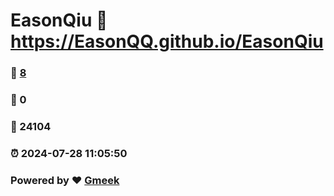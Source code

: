 # EasonQiu :link: https://EasonQQ.github.io/EasonQiu 
### :page_facing_up: [8](https://EasonQQ.github.io/EasonQiu/tag.html) 
### :speech_balloon: 0 
### :hibiscus: 24104 
### :alarm_clock: 2024-07-28 11:05:50 
### Powered by :heart: [Gmeek](https://github.com/Meekdai/Gmeek)
